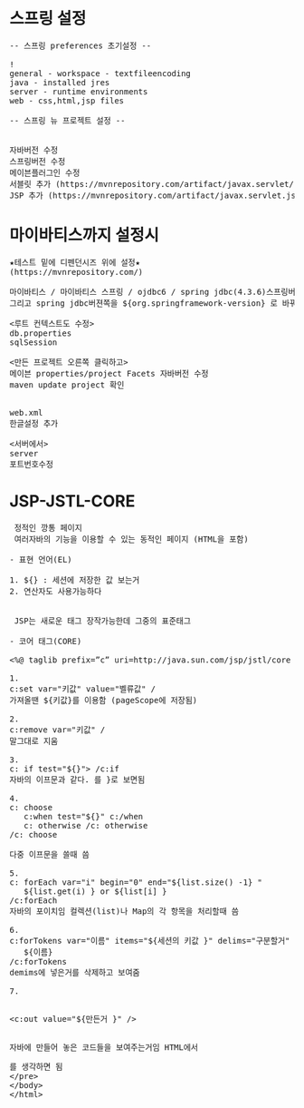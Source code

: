 # 스프링 설정
<pre>
-- 스프링 preferences 초기설정 --

!<window-preferences에서>
general - workspace - textfileencoding
java - installed jres
server - runtime environments
web - css,html,jsp files

-- 스프링 뉴 프로젝트 설정 --

<pox.xml에서>
자바버전 수정
스프링버전 수정
메이븐플러그인 수정
서블릿 추가 (https://mvnrepository.com/artifact/javax.servlet/javax.servlet-api)
JSP 추가 (https://mvnrepository.com/artifact/javax.servlet.jsp/javax.servlet.jsp-api)
</pre>
# 마이바티스까지 설정시
<pre>
★테스트 밑에 디펜던시즈 위에 설정★
(https://mvnrepository.com/)

마이바티스 / 마이바티스 스프링 / ojdbc6 / spring jdbc(4.3.6)스프링버전과 같은것을 써야 함
그리고 spring jdbc버젼쪽을 ${org.springframework-version} 로 바꿔서 자동으로 바꿔주게 만들면 된다.

<루트 컨텍스트도 수정>
db.properties
sqlSession

<만든 프로젝트 오른쪽 클릭하고>
메이븐 properties/project Facets 자바버전 수정
maven update project 확인

<src에서>
web.xml
한글설정 추가

<서버에서>
server
포트번호수정
</pre>
# JSP-JSTL-CORE
<pre>
<HTML> 정적인 깡통 페이지
<JSP> 여러자바의 기능을 이용할 수 있는 동적인 페이지 (HTML을 포함)

- 표현 언어(EL)

1. ${} : 세션에 저장한 값 보는거
2. 연산자도 사용가능하다


<JSTL> JSP는 새로운 태그 장작가능한데 그중의 표준태그

- 코어 태그(CORE) 

<%@ taglib prefix=”c” uri=http://java.sun.com/jsp/jstl/core %>

1. 
c:set var="키값" value="벨류값" /
가져올땐 ${키값}를 이용함 (pageScope에 저장됨)

2. 
c:remove var="키값" /
말그대로 지움

3. 
c: if test="${}"> /c:if
자바의 이프문과 같다. </c:if>를 }로 보면됨

4. 
c: choose
   c:when test="${}" c:/when
   c: otherwise /c: otherwise
/c: choose

다중 이프문을 쓸때 씀

5. 
c: forEach var="i" begin="0" end="${list.size() -1} "
   ${list.get(i) } or ${list[i] }
/c:forEach
자바의 포이치임 컬렉션(list)나 Map의 각 항목을 처리할때 씀

6. 
c:forTokens var="이름" items="${세션의 키값 }" delims="구분할거"
   ${이름}
/c:forTokens
demims에 넣은거를 삭제하고 보여줌

7. 
<xmp>
<c:out value="${만든거 }" />
</xmp>
자바에 만들어 놓은 코드들을 보여주는거임 HTML에서 <xmp>를 생각하면 됨
</pre>
